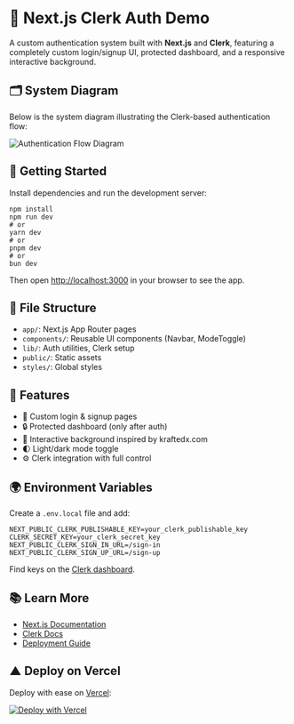   <h1>🔐 Next.js Clerk Auth Demo</h1>
  <p>
    A custom authentication system built with <strong>Next.js</strong> and <strong>Clerk</strong>,
    featuring a completely custom login/signup UI, protected dashboard, and a responsive interactive background.
  </p>

  <section>
    <h2>🗂️ System Diagram</h2>
    <p>Below is the system diagram illustrating the Clerk-based authentication flow:</p>
    <img src="./auth-flow-clerk.png" alt="Authentication Flow Diagram" />
  </section>

  <section>
    <h2>🚀 Getting Started</h2>
    <p>Install dependencies and run the development server:</p>
    <pre><code>npm install
npm run dev
# or
yarn dev
# or
pnpm dev
# or
bun dev</code></pre>
    <p>Then open <a href="http://localhost:3000" target="_blank">http://localhost:3000</a> in your browser to see the app.</p>
  </section>

  <section>
    <h2>📁 File Structure</h2>
    <ul>
      <li><code>app/</code>: Next.js App Router pages</li>
      <li><code>components/</code>: Reusable UI components (Navbar, ModeToggle)</li>
      <li><code>lib/</code>: Auth utilities, Clerk setup</li>
      <li><code>public/</code>: Static assets</li>
      <li><code>styles/</code>: Global styles</li>
    </ul>
  </section>

  <section>
    <h2>🌈 Features</h2>
    <ul>
      <li>🔐 Custom login & signup pages</li>
      <li>🔒 Protected dashboard (only after auth)</li>
      <li>🎨 Interactive background inspired by kraftedx.com</li>
      <li>🌓 Light/dark mode toggle</li>
      <li>⚙️ Clerk integration with full control</li>
    </ul>
  </section>

  <section>
    <h2>🌍 Environment Variables</h2>
    <p>Create a <code>.env.local</code> file and add:</p>
    <pre><code>NEXT_PUBLIC_CLERK_PUBLISHABLE_KEY=your_clerk_publishable_key
CLERK_SECRET_KEY=your_clerk_secret_key
NEXT_PUBLIC_CLERK_SIGN_IN_URL=/sign-in
NEXT_PUBLIC_CLERK_SIGN_UP_URL=/sign-up</code></pre>
    <p>Find keys on the <a href="https://dashboard.clerk.com" target="_blank">Clerk dashboard</a>.</p>
  </section>

  <section>
    <h2>📚 Learn More</h2>
    <ul>
      <li><a href="https://nextjs.org/docs" target="_blank">Next.js Documentation</a></li>
      <li><a href="https://clerk.com/docs" target="_blank">Clerk Docs</a></li>
      <li><a href="https://nextjs.org/docs/app/building-your-application/deploying" target="_blank">Deployment Guide</a></li>
    </ul>
  </section>

  <section>
    <h2>▲ Deploy on Vercel</h2>
    <p>Deploy with ease on <a href="https://vercel.com" target="_blank">Vercel</a>:</p>
    <a href="https://vercel.com/import">
      <img src="https://vercel.com/button" alt="Deploy with Vercel" />
    </a>
  </section>